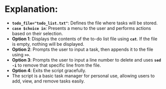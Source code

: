 <!-- @format -->

# Explanation:

- **`todo_file="todo_list.txt"`**: Defines the file where tasks will be stored.
- **`case $choice in`**: Presents a menu to the user and performs actions based on their selection.
- **Option 1**: Displays the contents of the to-do list file using **`cat`**. If the file is empty, nothing will be displayed.
- **Option 2**: Prompts the user to input a task, then appends it to the file using **`>>`**.
- **Option 3**: Prompts the user to input a line number to delete and uses **`sed -i`** to remove that specific line from the file.
- **Option 4**: Exits the script gracefully.
- The script is a basic task manager for personal use, allowing users to add, view, and remove tasks easily.
